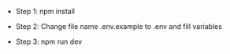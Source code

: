 -   Step 1: npm install

-   Step 2: Change file name .env.example to .env and fill variables

-   Step 3: npm run dev
